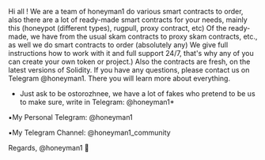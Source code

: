 Hi all !
We are a team of honeyman1 do various smart contracts to order, also there are a lot of ready-made smart contracts for your needs, mainly this (honeypot (different types), rugpull, proxy contract, etc)
Of the ready-made, we have from the usual skam contracts to proxy skam contracts, etc., as well we do smart contracts to order (absolutely any)
We give full instructions how to work with it and full support 24/7, that's why any of you can create your own token or project.)
Also the contracts are fresh, on the latest versions of Solidity.
If you have any questions, please contact us on Telegram @honeyman1. There you will learn more about everything.

* Just ask to be ostorozhnee, we have a lot of fakes who pretend to be us to make sure, write in Telegram: @honeyman1*

▪️My Personal Telegram:
@honeyman1

▪️My Telegram Channel: 
@honeyman1_community


Regards, @honeyman1 🖤
